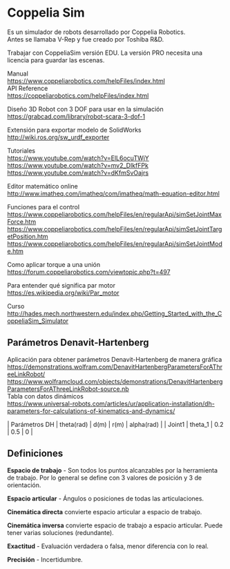# Coppelia Sim
Es un simulador de robots desarrollado por Coppelia Robotics.  
Antes se llamaba V-Rep y fue creado por Toshiba R&D.  

Trabajar con CoppeliaSim versión EDU. La versión PRO necesita una licencia para guardar las escenas.  

Manual  
https://www.coppeliarobotics.com/helpFiles/index.html  
API Reference  
https://coppeliarobotics.com/helpFiles/index.html  

Diseño 3D Robot con 3 DOF para usar en la simulación  
https://grabcad.com/library/robot-scara-3-dof-1  

Extensión para exportar modelo de SolidWorks  
http://wiki.ros.org/sw_urdf_exporter  

Tutoriales  
https://www.youtube.com/watch?v=ElL6ocuTWjY  
https://www.youtube.com/watch?v=mv2_DlkfFPk  
https://www.youtube.com/watch?v=dKfmSvOajrs  

Editor matemático online  
http://www.imatheq.com/imatheq/com/imatheq/math-equation-editor.html  

Funciones para el control  
https://www.coppeliarobotics.com/helpFiles/en/regularApi/simSetJointMaxForce.htm  
https://www.coppeliarobotics.com/helpFiles/en/regularApi/simSetJointTargetPosition.htm  
https://www.coppeliarobotics.com/helpFiles/en/regularApi/simSetJointMode.htm  

Como aplicar torque a una unión  
https://forum.coppeliarobotics.com/viewtopic.php?t=497  

Para entender qué significa par motor  
https://es.wikipedia.org/wiki/Par_motor  

Curso  
http://hades.mech.northwestern.edu/index.php/Getting_Started_with_the_CoppeliaSim_Simulator  

## Parámetros Denavit-Hartenberg
Aplicación para obtener parámetros Denavit-Hartenberg de manera gráfica  
https://demonstrations.wolfram.com/DenavitHartenbergParametersForAThreeLinkRobot/  
https://www.wolframcloud.com/objects/demonstrations/DenavitHartenbergParametersForAThreeLinkRobot-source.nb  
Tabla con datos dinámicos  
https://www.universal-robots.com/articles/ur/application-installation/dh-parameters-for-calculations-of-kinematics-and-dynamics/  

| Parámetros DH | theta(rad) | d(m) | r(m) | alpha(rad) |
| Joint1        | theta_1    | 0.2  | 0.5  | 0          |

## Definiciones
**Espacio de trabajo** - Son todos los puntos alcanzables por la herramienta de trabajo.
Por lo general se define con 3 valores de posición y 3 de orientación.  

**Espacio articular** - Ángulos o posiciones de todas las articulaciones.  

**Cinemática directa** convierte espacio articular a espacio de trabajo.  

**Cinemática inversa** convierte espacio de trabajo a espacio articular. Puede tener varias soluciones (redundante).  

**Exactitud** - Evaluación verdadera o falsa, menor diferencia con lo real.  

**Precisión** - Incertidumbre.  
